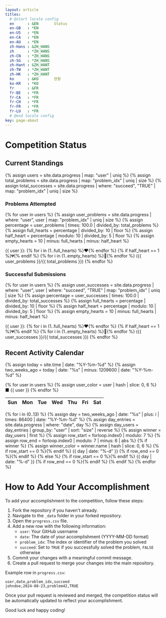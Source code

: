 ```yaml
---
layout: article
titles:
  # @start locale config
  en      : &EN       Status
  en-GB   : *EN
  en-US   : *EN
  en-CA   : *EN
  en-AU   : *EN
  zh-Hans : &ZH_HANS  
  zh      : *ZH_HANS
  zh-CN   : *ZH_HANS
  zh-SG   : *ZH_HANS
  zh-Hant : &ZH_HANT  
  zh-TW   : *ZH_HANT
  zh-HK   : *ZH_HANT
  ko      : &KO       현황
  ko-KR   : *KO
  fr      : &FR       
  fr-BE   : *FR
  fr-CA   : *FR
  fr-CH   : *FR
  fr-FR   : *FR
  fr-LU   : *FR
  # @end locale config
key: page-about
---
```

# Competition Status

## Current Standings

{% assign users = site.data.progress | map: "user" | uniq %}
{% assign total_problems = site.data.progress | map: "problem_idx" | uniq | size %}
{% assign total_successes = site.data.progress | where: "succeed", "TRUE" | map: "problem_idx" | uniq | size %}

### Problems Attempted

{% for user in users %}
  {% assign user_problems = site.data.progress | where: "user", user | map: "problem_idx" | uniq | size %}
  {% assign percentage = user_problems | times: 100.0 | divided_by: total_problems %}
  {% assign full_hearts = percentage | divided_by: 10 | floor %}
  {% assign half_heart = percentage | modulo: 10 | divided_by: 5 | floor %}
  {% assign empty_hearts = 10 | minus: full_hearts | minus: half_heart %}
  
  {{ user }}: 
  {% for i in (1..full_hearts) %}❤️{% endfor %}
  {% if half_heart == 1 %}💔{% endif %}
  {% for i in (1..empty_hearts) %}🖤{% endfor %}
  ({{ user_problems }}/{{ total_problems }})
{% endfor %}

### Successful Submissions

{% for user in users %}
  {% assign user_successes = site.data.progress | where: "user", user | where: "succeed", "TRUE" | map: "problem_idx" | uniq | size %}
  {% assign percentage = user_successes | times: 100.0 | divided_by: total_successes %}
  {% assign full_hearts = percentage | divided_by: 10 | floor %}
  {% assign half_heart = percentage | modulo: 10 | divided_by: 5 | floor %}
  {% assign empty_hearts = 10 | minus: full_hearts | minus: half_heart %}
  
  {{ user }}: 
  {% for i in (1..full_hearts) %}❤️{% endfor %}
  {% if half_heart == 1 %}💔{% endif %}
  {% for i in (1..empty_hearts) %}🖤{% endfor %}
  ({{ user_successes }}/{{ total_successes }})
{% endfor %}

## Recent Activity Calendar

{% assign today = site.time | date: "%Y-%m-%d" %}
{% assign two_weeks_ago = today | date: "%s" | minus: 1209600 | date: "%Y-%m-%d" %}

{% for user in users %}
  {% assign user_color = user | hash | slice: 0, 6 %}
  <span style="color: #{{ user_color }};">■</span> {{ user }}
{% endfor %}

| Sun | Mon | Tue | Wed | Thu | Fri | Sat |
|-----|-----|-----|-----|-----|-----|-----|
{% for i in (0..13) %}
  {% assign day = two_weeks_ago | date: "%s" | plus: i | times: 86400 | date: "%Y-%m-%d" %}
  {% assign day_entries = site.data.progress | where: "date", day %}
  {% assign day_users = day_entries | group_by: "user" | sort: "size" | reverse %}
  {% assign winner = day_users | first %}
  {% assign row_start = forloop.index0 | modulo: 7 %}
  {% assign row_end = forloop.index0 | modulo: 7 | minus: 6 | abs %}
  {% if winner %}
    {% assign winner_color = winner.name | hash | slice: 0, 6 %}
    {% if row_start == 0 %}<tr>{% endif %}
    <td style="background-color: #{{ winner_color }};">{{ day | date: "%-d" }}</td>
    {% if row_end == 0 %}</tr>{% endif %}
  {% else %}
    {% if row_start == 0 %}<tr>{% endif %}
    <td>{{ day | date: "%-d" }}</td>
    {% if row_end == 0 %}</tr>{% endif %}
  {% endif %}
{% endfor %}

# How to Add Your Accomplishment

To add your accomplishment to the competition, follow these steps:

1. Fork the repository if you haven't already.
2. Navigate to the `_data` folder in your forked repository.
3. Open the `progress.csv` file.
4. Add a new row with the following information:
   - `user`: Your GitHub username
   - `date`: The date of your accomplishment (YYYY-MM-DD format)
   - `problem_idx`: The index or identifier of the problem you solved
   - `succeed`: Set to `TRUE` if you successfully solved the problem, `FALSE` otherwise
5. Commit your changes with a meaningful commit message.
6. Create a pull request to merge your changes into the main repository.

Example row in `progress.csv`:
```
user,date,problem_idx,succeed
johndoe,2024-08-23,problem42,TRUE
```

Once your pull request is reviewed and merged, the competition status will be automatically updated to reflect your accomplishment.

Good luck and happy coding!

